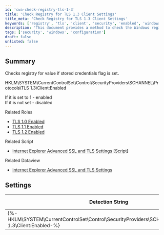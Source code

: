 ```yaml
---
id: 'cwa-check-registry-tls-1-3'
title: 'Check Registry for TLS 1.3 Client Settings'
title_meta: 'Check Registry for TLS 1.3 Client Settings'
keywords: ['registry', 'tls', 'client', 'security', 'enabled', 'windows']
description: 'This document provides a method to check the Windows registry for the TLS 1.3 Client settings. It outlines how to determine if the TLS 1.3 protocol is enabled by checking the registry value and includes related roles, scripts, and dataviews for comprehensive management of TLS settings.'
tags: ['security', 'windows', 'configuration']
draft: false
unlisted: false
---
```

## Summary

Checks registry for value if stored credentials flag is set.

HKLM\SYSTEM\CurrentControlSet\Control\SecurityProviders\SCHANNEL\Protocols\TLS 1.3\Client:Enabled

If it is set to 1 - enabled  
If it is not set - disabled  

Related Roles  

- [TLS 1.0 Enabled](https://proval.itglue.com/DOC-5078775-8030367)  
- [TLS 1.1 Enabled](https://proval.itglue.com/DOC-5078775-8015101)  
- [TLS 1.2 Enabled](https://proval.itglue.com/DOC-5078775-7920668)  

Related Script  

- [Internet Explorer Advanced SSL and TLS Settings [Script]](https://proval.itglue.com/DOC-5078775-7772468)  

Related Dataview  

- [Internet Explorer Advanced SSL and TLS Settings](https://proval.itglue.com/DOC-5078775-7770039)  

## Settings

| Detection String                                             | Comparator | Result | Applicable OS |
|-------------------------------------------------------------|------------|--------|----------------|
| {%-HKLM\SYSTEM\CurrentControlSet\Control\SecurityProviders\SCHANNEL\Protocols\TLS 1.3\Client:Enabled-%} | Equals     | 1      | Windows        |



